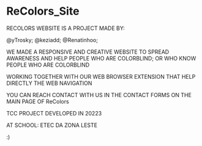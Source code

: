 # ReColors_Site

RECOLORS WEBSITE IS A PROJECT MADE BY:

@yTrosky;
@keziadd;
@Renatinhoo;

WE MADE A RESPONSIVE AND CREATIVE WEBSITE TO SPREAD AWARENESS AND HELP PEOPLE WHO ARE COLORBLIND;
OR WHO KNOW PEOPLE WHO ARE COLORBLIND

WORKING TOGETHER WITH OUR WEB BROWSER EXTENSION THAT HELP DIRECTLY THE WEB NAVIGATION

YOU CAN REACH CONTACT WITH US IN THE CONTACT FORMS ON THE MAIN PAGE OF ReColors


TCC PROJECT DEVELOPED IN 20223

AT SCHOOL: ETEC DA ZONA LESTE

:)

